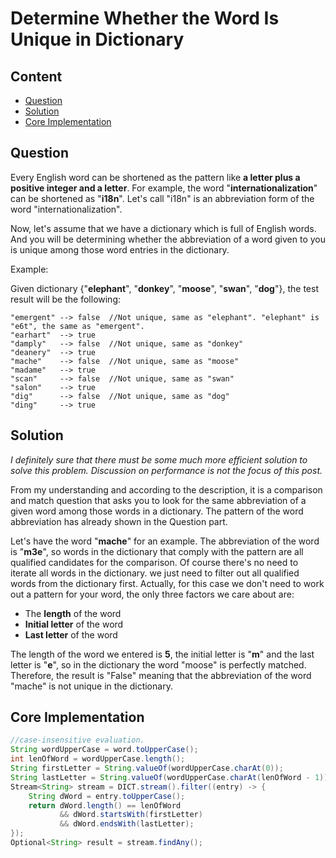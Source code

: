 # Determine Whether the Word Is Unique in Dictionary

## Content

- [Question](#question)
- [Solution](#solution)
- [Core Implementation](#core-implementation)

## Question

Every English word can be shortened as the pattern like **a letter plus a positive integer and a letter**. For example, the word "**internationalization**" can be shortened as "**i18n**". Let's call "i18n" is an abbreviation form of the word "internationalization". 

Now, let's assume that we have a dictionary which is full of English words. And you will be determining whether the abbreviation of a word given to you is unique among those word entries in the dictionary.

Example:

Given dictionary {"**elephant**", "**donkey**", "**moose**", "**swan**",  "**dog**"}, the test result will be the following:

```plain
"emergent" --> false  //Not unique, same as "elephant". "elephant" is "e6t", the same as "emergent".
"earhart"  --> true
"damply"   --> false  //Not unique, same as "donkey"
"deanery"  --> true
"mache"    --> false  //Not unique, same as "moose"
"madame"   --> true
"scan"     --> false  //Not unique, same as "swan"
"salon"    --> true
"dig"      --> false  //Not unique, same as "dog"
"ding"     --> true
```

## Solution

*I definitely sure that there must be some much more efficient solution to solve this problem. Discussion on performance is not the focus of this post.*

From my understanding and according to the description, it is a comparison and match question that asks you to look for the same abbreviation of a given word among those words in a dictionary. The pattern of the word abbreviation has already shown in the Question part.

Let's have the word "**mache**" for an example. The abbreviation of the word is "**m3e**", so words in the dictionary that comply with the pattern are all qualified candidates for the comparison. Of course there's no need to iterate all words in the dictionary. we just need to filter out all qualified words from the dictionary first. Actually, for this case we don't need to work out a pattern for your word, the only three factors we care about are:

- The **length** of the word
- **Initial letter** of the word
- **Last letter** of the word

The length of the word we entered is **5**, the initial letter is "**m**" and the last letter is "**e**", so in the dictionary the word "moose" is perfectly matched. Therefore, the result is "False" meaning that the abbreviation of the word "mache" is not unique in the dictionary.

## Core Implementation

```java
//case-insensitive evaluation.
String wordUpperCase = word.toUpperCase();
int lenOfWord = wordUpperCase.length();
String firstLetter = String.valueOf(wordUpperCase.charAt(0));
String lastLetter = String.valueOf(wordUpperCase.charAt(lenOfWord - 1));
Stream<String> stream = DICT.stream().filter((entry) -> {
    String dWord = entry.toUpperCase();
    return dWord.length() == lenOfWord 
           && dWord.startsWith(firstLetter)   
           && dWord.endsWith(lastLetter);
});
Optional<String> result = stream.findAny();
```

